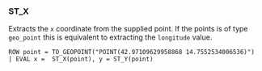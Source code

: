 <!--
This is generated by ESQL’s AbstractFunctionTestCase. Do no edit it. See ../README.md for how to regenerate it.
-->

### ST_X
Extracts the `x` coordinate from the supplied point.
If the points is of type `geo_point` this is equivalent to extracting the `longitude` value.

```esql
ROW point = TO_GEOPOINT("POINT(42.97109629958868 14.7552534006536)")
| EVAL x =  ST_X(point), y = ST_Y(point)
```
